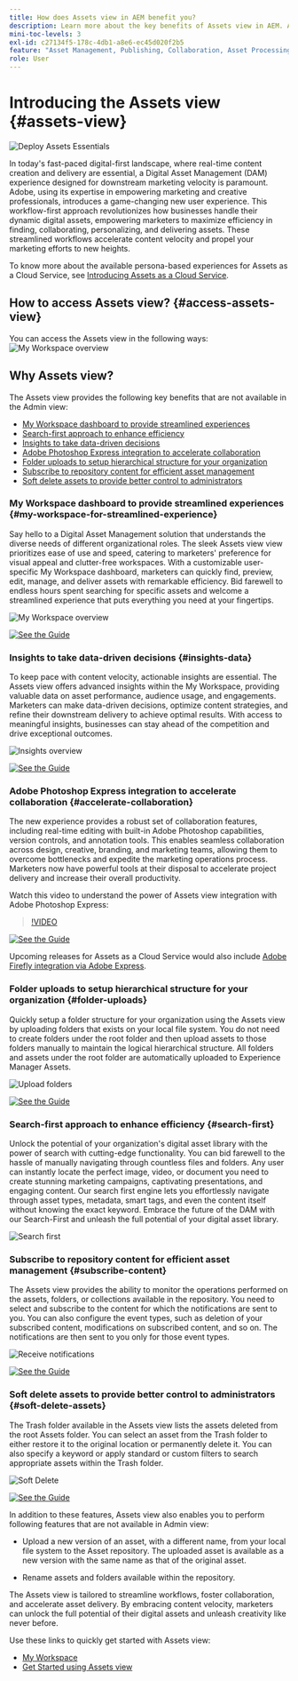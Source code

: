 ```yaml
---
title: How does Assets view in AEM benefit you?
description: Learn more about the key benefits of Assets view in AEM. Adobe, using its expertise in empowering marketing and creative professionals, introduces a game-changing new user experience.
mini-toc-levels: 3
exl-id: c27134f5-178c-4db1-a8e6-ec45d020f2b5
feature: "Asset Management, Publishing, Collaboration, Asset Processing"
role: User
---
```

# Introducing the Assets view {#assets-view}

![Deploy Assets Essentials](assets/banner-image.jpg)

In today's fast-paced digital-first landscape, where real-time content creation and delivery are essential, a Digital Asset Management (DAM) experience designed for downstream marketing velocity is paramount. Adobe, using its expertise in empowering marketing and creative professionals, introduces a game-changing new user experience. This workflow-first approach revolutionizes how businesses handle their dynamic digital assets, empowering marketers to maximize efficiency in finding, collaborating, personalizing, and delivering assets. These streamlined workflows accelerate content velocity and propel your marketing efforts to new heights.

To know more about the available persona-based experiences for Assets as a Cloud Service, see [Introducing Assets as a Cloud Service](/help/assets/overview.md#persona-based-experiences).

## How to access Assets view? {#access-assets-view}

You can access the Assets view in the following ways:
![My Workspace overview](assets/assets-view.png)

<!--

* **Toggle in Admin view**

    * Log into [!DNL Experience Manager] using Cloud Manager.
    * Navigate to **[!UICONTROL Assets]** > **[!UICONTROL Files]**.
    * Click the profile icon on the top right corner.
    * Click **[!UICONTROL Switch View]** from the **[!UICONTROL Profile Settings]** section.
    Repeat these steps to switch back to the Admin view.

* **Product Switcher**
    * Log into [!DNL Experience Manager] and click ![Product selector](assets/waffle-icon.svg).
    * Select **[!UICONTROL Experience Manager Assets]** to access the Assets view.
    * Select **[!UICONTROL Experience Manager]** to access the Admin view.

* **Quick Links** 
    * Log into experience.adobe.com.
    * Click **[!UICONTROL Experience Manager Assets]** to access the Assets view.
    * Click **[!UICONTROL Experience Manager Assets]** to access the Assets view.

    -->

## Why Assets view?

The Assets view provides the following key benefits that are not available in the Admin view:

* [My Workspace dashboard to provide streamlined experiences](#my-workspace-for-streamlined-experience)
* [Search-first approach to enhance efficiency](#search-first)
* [Insights to take data-driven decisions](#insights-data)
* [Adobe Photoshop Express integration to accelerate collaboration](#accelerate-collaboration)
* [Folder uploads to setup hierarchical structure for your organization](#folder-uploads)
* [Subscribe to repository content for efficient asset management](#subscribe-content)
* [Soft delete assets to provide better control to administrators](#soft-delete-assets)

### My Workspace dashboard to provide streamlined experiences {#my-workspace-for-streamlined-experience}

Say hello to a Digital Asset Management solution that understands the diverse needs of different organizational roles. The sleek Assets view view prioritizes ease of use and speed, catering to marketers' preference for visual appeal and clutter-free workspaces. With a customizable user-specific My Workspace dashboard, marketers can quickly find, preview, edit, manage, and deliver assets with remarkable efficiency. Bid farewell to endless hours spent searching for specific assets and welcome a streamlined experience that puts everything you need at your fingertips.

![My Workspace overview](assets/my-workspace-demo.gif)

[![See the Guide](https://helpx.adobe.com/content/dam/help/en/marketing-cloud/how-to/digital-foundation/_jcr_content/main-pars/image_1250343773/see-the-guide-sm.png)](my-workspace-assets-view.md)

### Insights to take data-driven decisions {#insights-data}

To keep pace with content velocity, actionable insights are essential. The Assets view offers advanced insights within the My Workspace, providing valuable data on asset performance, audience usage, and engagements. Marketers can make data-driven decisions, optimize content strategies, and refine their downstream delivery to achieve optimal results. With access to meaningful insights, businesses can stay ahead of the competition and drive exceptional outcomes.

![Insights overview](assets/insights-overview.gif)

[![See the Guide](https://helpx.adobe.com/content/dam/help/en/marketing-cloud/how-to/digital-foundation/_jcr_content/main-pars/image_1250343773/see-the-guide-sm.png)](manage-reports-assets-view.md#view-live-statistics)

### Adobe Photoshop Express integration to accelerate collaboration {#accelerate-collaboration}

The new experience provides a robust set of collaboration features, including real-time editing with built-in Adobe Photoshop capabilities, version controls, and annotation tools. This enables seamless collaboration across design, creative, branding, and marketing teams, allowing them to overcome bottlenecks and expedite the marketing operations process. Marketers now have powerful tools at their disposal to accelerate project delivery and increase their overall productivity.

Watch this video to understand the power of Assets view integration with Adobe Photoshop Express: 

>[!VIDEO](https://video.tv.adobe.com/v/3420922)

[![See the Guide](https://helpx.adobe.com/content/dam/help/en/marketing-cloud/how-to/digital-foundation/_jcr_content/main-pars/image_1250343773/see-the-guide-sm.png)](edit-images-assets-view.md)

Upcoming releases for Assets as a Cloud Service would also include [Adobe Firefly integration via Adobe Express](https://firefly.adobe.com/?gclid=EAIaIQobChMIlZeKuNfj_wIVeyCtBh3e5g2cEAAYASAAEgL56_D_BwE&sdid=JM4FW6VL&mv=search&mv2=paidsearch&ef_id=EAIaIQobChMIlZeKuNfj_wIVeyCtBh3e5g2cEAAYASAAEgL56_D_BwE:G:s&s_kwcid=AL!3085!3!652077237594!e!!g!!adobe%20firefly!19870733758!148140507838).

### Folder uploads to setup hierarchical structure for your organization {#folder-uploads}

Quickly setup a folder structure for your organization using the Assets view by uploading folders that exists on your local file system. You do not need to create folders under the root folder and then upload assets to those folders manually to maintain the logical hierarchical structure. All folders and assets under the root folder are automatically uploaded to Experience Manager Assets.

![Upload folders](assets/folder-uploads.gif)

[![See the Guide](https://helpx.adobe.com/content/dam/help/en/marketing-cloud/how-to/digital-foundation/_jcr_content/main-pars/image_1250343773/see-the-guide-sm.png)](add-delete-assets-view.md)

### Search-first approach to enhance efficiency {#search-first}

Unlock the potential of your organization's digital asset library with the power of search with cutting-edge functionality. You can bid farewell to the hassle of manually navigating through countless files and folders. Any user can instantly locate the perfect image, video, or document you need to create stunning marketing campaigns, captivating presentations, and engaging content. Our search first engine lets you effortlessly navigate through asset types, metadata, smart tags, and even the content itself without knowing the exact keyword. Embrace the future of the DAM with our Search-First and unleash the full potential of your digital asset library.

![Search first](assets/search-first.gif)

### Subscribe to repository content for efficient asset management {#subscribe-content}

The Assets view provides the ability to monitor the operations performed on the assets, folders, or collections available in the repository. You need to select and subscribe to the content for which the notifications are sent to you. You can also configure the event types, such as deletion of your subscribed content, modifications on subscribed content, and so on. The notifications are then sent to you only for those event types.

![Receive notifications](assets/notifications.gif)

[![See the Guide](https://helpx.adobe.com/content/dam/help/en/marketing-cloud/how-to/digital-foundation/_jcr_content/main-pars/image_1250343773/see-the-guide-sm.png)](manage-notifications-assets-view.md)

### Soft delete assets to provide better control to administrators {#soft-delete-assets}

The Trash folder available in the Assets view lists the assets deleted from the root Assets folder. You can select an asset from the Trash folder to either restore it to the original location or permanently delete it. You can also specify a keyword or apply standard or custom filters to search appropriate assets within the Trash folder.

![Soft Delete](assets/soft-delete.gif)

[![See the Guide](https://helpx.adobe.com/content/dam/help/en/marketing-cloud/how-to/digital-foundation/_jcr_content/main-pars/image_1250343773/see-the-guide-sm.png)](navigate-assets-view.md)

In addition to these features, Assets view also enables you to perform following features that are not available in Admin view:

* Upload a new version of an asset, with a different name, from your local file system to the Asset repository. The uploaded asset is available as a new version with the same name as that of the original asset.

* Rename assets and folders available within the repository.

The Assets view is tailored to streamline workflows, foster collaboration, and accelerate asset delivery. By embracing content velocity, marketers can unlock the full potential of their digital assets and unleash creativity like never before.


Use these links to quickly get started with Assets view:

* [My Workspace](/help/assets/my-workspace-assets-view.md)
* [Get Started using Assets view](/help/assets/get-started-assets-view.md)
